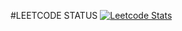 #LEETCODE STATUS
[![Leetcode Stats](https://leetcard.jacoblin.cool/Saiashrita?ext=heatmap)](https://leetcode.com/Saiashrita/)
